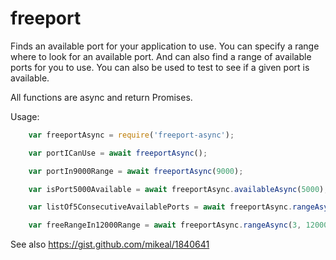 # freeport

Finds an available port for your application to use.
You can specify a range where to look for an available port.
And can also find a range of available ports for you to use.
You can also be used to test to see if a given port is available.

All functions are async and return Promises.


Usage:
```js
    var freeportAsync = require('freeport-async');

    var portICanUse = await freeportAsync();

    var portIn9000Range = await freeportAsync(9000);

    var isPort5000Available = await freeportAsync.availableAsync(5000);

    var listOf5ConsecutiveAvailablePorts = await freeportAsync.rangeAsync(5);

    var freeRangeIn12000Range = await freeportAsync.rangeAsync(3, 12000);

```

See also https://gist.github.com/mikeal/1840641

